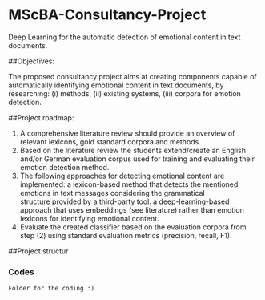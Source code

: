 # MScBA-Consultancy-Project
Deep Learning for the automatic detection of emotional content in text documents.

##Objectives:

The proposed consultancy project aims at creating components capable of automatically identifying
emotional content in text documents, by researching:
    (i) methods, 
    (ii) existing systems,
    (iii) corpora for emotion detection. 
    
##Project roadmap:

1.  A comprehensive literature review should provide an overview of relevant lexicons, gold standard corpora and methods.
2.  Based on the literature review the students extend/create an English and/or German evaluation corpus 
    used for training and evaluating  their emotion detection method.
3.  The following approaches for detecting emotional content are implemented:
  a lexicon-based method that detects the mentioned emotions in text messages considering the grammatical <br/> structure provided by a third-party tool.
  a deep-learning-based approach that uses embeddings (see literature) 
    rather than emotion lexicons for identifying emotional content.
4.  Evaluate the created classifier based on the evaluation corpora from step (2) 
    using standard evaluation metrics (precision, recall, F1).
    
##Project structur
### Codes
    Folder for the coding :)
  
